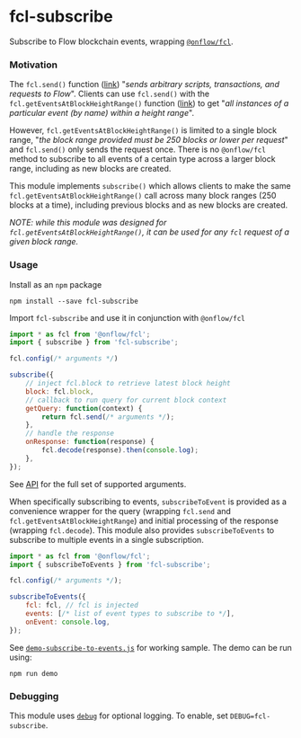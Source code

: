 # fcl-subscribe

Subscribe to Flow blockchain events, wrapping [`@onflow/fcl`](https://docs.onflow.org/fcl/).

### Motivation

The `fcl.send()` function ([link](https://docs.onflow.org/fcl/reference/api/#send)) "*sends arbitrary scripts, transactions, and requests to Flow*".  Clients can use `fcl.send()` with the `fcl.getEventsAtBlockHeightRange()` function ([link](https://docs.onflow.org/fcl/reference/api/#geteventsatblockheightrange)) to get "*all instances of a particular event (by name) within a height range*".

However, `fcl.getEventsAtBlockHeightRange()` is limited to a single block range, "*the block range provided must be 250 blocks or lower per request*" and `fcl.send()` only sends the request once.  There is no `@onflow/fcl` method to subscribe to all events of a certain type across a larger block range, including as new blocks are created.

This module implements `subscribe()` which allows clients to make the same `fcl.getEventsAtBlockHeightRange()` call across many block ranges (250 blocks at a time), including previous blocks and as new blocks are created.

*NOTE: while this module was designed for `fcl.getEventsAtBlockHeightRange()`, it can be used for any `fcl` request of a given block range.*

### Usage

Install as an `npm` package

```
npm install --save fcl-subscribe
```

Import `fcl-subscribe` and use it in conjunction with `@onflow/fcl`

```js
import * as fcl from '@onflow/fcl';
import { subscribe } from 'fcl-subscribe';

fcl.config(/* arguments */)

subscribe({
    // inject fcl.block to retrieve latest block height
    block: fcl.block,
    // callback to run query for current block context
    getQuery: function(context) {
        return fcl.send(/* arguments */);
    },
    // handle the response
    onResponse: function(response) {
        fcl.decode(response).then(console.log);
    },
});
```

See [API](API.md) for the full set of supported arguments.

When specifically subscribing to events, `subscribeToEvent` is provided as a convenience wrapper for the query (wrapping `fcl.send` and `fcl.getEventsAtBlockHeightRange`) and initial processing of the response (wrapping `fcl.decode`).  This module also provides `subscribeToEvents` to subscribe to multiple events in a single subscription.

```js
import * as fcl from '@onflow/fcl';
import { subscribeToEvents } from 'fcl-subscribe';

fcl.config(/* arguments */);

subscribeToEvents({
    fcl: fcl, // fcl is injected
    events: [/* list of event types to subscribe to */],
    onEvent: console.log,
});
```

See [`demo-subscribe-to-events.js`](demo/demo-subscribe-to-events.js) for working sample.  The demo can be run using:

```
npm run demo
```

### Debugging

This module uses [`debug`](https://github.com/debug-js/debug) for optional logging.  To enable, set `DEBUG=fcl-subscribe`.
